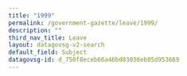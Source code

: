 ```yaml
---
title: "1999"
permalink: /government-gazette/leave/1999/
description: ""
third_nav_title: Leave
layout: datagovsg-v2-search
default_field: Subject
datagovsg-id: d_750f8eceb66a46bd83036eb05d953669
---
```


